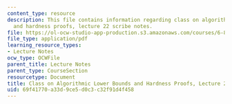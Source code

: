 ```yaml
---
content_type: resource
description: This file contains information regarding class on algorithmic lower bounds
  and hardness proofs, lecture 22 scribe notes.
file: https://ol-ocw-studio-app-production.s3.amazonaws.com/courses/6-890-algorithmic-lower-bounds-fun-with-hardness-proofs-fall-2014/69f41770a33d9ce5d0c3c32f91d4f458_MIT6_890F14_Lec22.pdf
file_type: application/pdf
learning_resource_types:
- Lecture Notes
ocw_type: OCWFile
parent_title: Lecture Notes
parent_type: CourseSection
resourcetype: Document
title: Class on Algorithmic Lower Bounds and Hardness Proofs, Lecture 22 Scribe Notes
uid: 69f41770-a33d-9ce5-d0c3-c32f91d4f458
---
```

